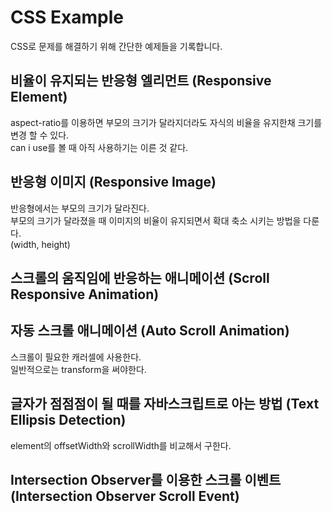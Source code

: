 # CSS Example

CSS로 문제를 해결하기 위해 간단한 예제들을 기록합니다.

## 비율이 유지되는 반응형 엘리먼트 (Responsive Element)

aspect-ratio를 이용하면 부모의 크기가 달라지더라도 자식의 비율을 유지한채 크기를 변경 할 수 있다.\
can i use를 볼 때 아직 사용하기는 이른 것 같다.

## 반응형 이미지 (Responsive Image)

반응형에서는 부모의 크기가 달라진다.\
부모의 크기가 달라졌을 때 이미지의 비율이 유지되면서 확대 축소 시키는 방법을 다룬다.\
(width, height)

## 스크롤의 움직임에 반응하는 애니메이션 (Scroll Responsive Animation)

## 자동 스크롤 애니메이션 (Auto Scroll Animation)

스크롤이 필요한 캐러셀에 사용한다.\
일반적으로는 transform을 써야한다.

## 글자가 점점점이 될 때를 자바스크립트로 아는 방법 (Text Ellipsis Detection)

element의 offsetWidth와 scrollWidth를 비교해서 구한다.

## Intersection Observer를 이용한 스크롤 이벤트 (Intersection Observer Scroll Event)